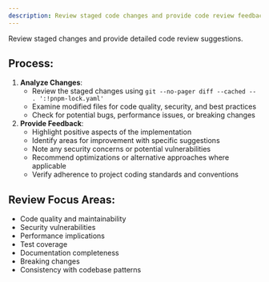```yaml
---
description: Review staged code changes and provide code review feedback
---
```

Review staged changes and provide detailed code review suggestions.

## Process:

1. **Analyze Changes**: 
   - Review the staged changes using `git --no-pager diff --cached -- . ':!pnpm-lock.yaml'`
   - Examine modified files for code quality, security, and best practices
   - Check for potential bugs, performance issues, or breaking changes
2. **Provide Feedback**:
   - Highlight positive aspects of the implementation
   - Identify areas for improvement with specific suggestions
   - Note any security concerns or potential vulnerabilities
   - Recommend optimizations or alternative approaches where applicable
   - Verify adherence to project coding standards and conventions

## Review Focus Areas:
- Code quality and maintainability
- Security vulnerabilities
- Performance implications
- Test coverage
- Documentation completeness
- Breaking changes
- Consistency with codebase patterns
